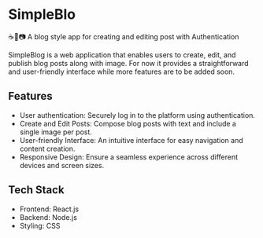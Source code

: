 # SimpleBlo
☕🌈📷 A blog style app for creating and editing post with Authentication

SimpleBlog is a web application that enables users to create, edit, and publish blog posts along with image. 
For now it provides a straightforward and user-friendly interface while more features are to be added soon.

## Features

- User authentication: Securely log in to the platform using authentication.
- Create and Edit Posts: Compose blog posts with text and include a single image per post.
- User-friendly Interface: An intuitive interface for easy navigation and content creation.
- Responsive Design: Ensure a seamless experience across different devices and screen sizes.

## Tech Stack

- Frontend: React.js
- Backend: Node.js
- Styling: CSS

